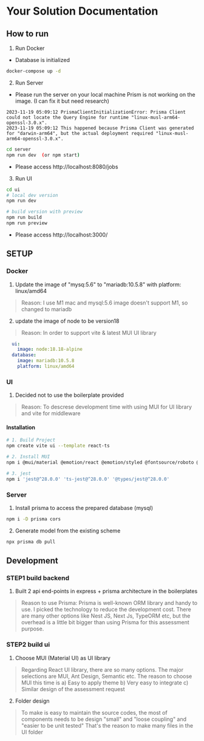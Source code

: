 Your Solution Documentation
===========================
## How to run
1. Run Docker
- Database is initialized
```bash
docker-compose up -d
```

2. Run Server
- Please run the server on your local machine
Prism is not working on the image. (I can fix it but need research)
```log
2023-11-19 05:09:12 PrismaClientInitializationError: Prisma Client could not locate the Query Engine for runtime "linux-musl-arm64-openssl-3.0.x".
2023-11-19 05:09:12 This happened because Prisma Client was generated for "darwin-arm64", but the actual deployment required "linux-musl-arm64-openssl-3.0.x".
```
```bash
cd server
npm run dev  (or npm start)
```
- Please access http://localhost:8080/jobs

3. Run UI
```bash
cd ui
# local dev version
npm run dev

# build version with preview
npm run build
npm run preview
```
- Please access http://localhost:3000/


## SETUP
### Docker 
1. Update the image of "mysq:5.6" to "mariadb:10.5.8" with platform: linux/amd64
> Reason: I use M1 mac and mysql:5.6 image doesn't support M1, so changed to mariadb

2. update the image of node to be version18 
> Reason: In order to support vite & latest MUI UI library

```yaml
  ui:
    image: node:18.18-alpine
  database:
    image: mariadb:10.5.8
    platform: linux/amd64
```

### UI
1. Decided not to use the boilerplate provided 
> Reason: To descrese development time with using MUI for UI library and vite for middleware

#### Installation
```bash
# 1. Build Project
npm create vite ui --template react-ts

# 2. Install MUI
npm i @mui/material @emotion/react @emotion/styled @fontsource/roboto @mui/icons-material

# 3. jest
npm i 'jest@^28.0.0' 'ts-jest@^28.0.0' '@types/jest@^28.0.0'
```

### Server
1. Install prisma to access the prepared database (mysql)
```bash
npm i -D prisma cors
```

2. Generate model from the existing scheme
```bash
npx prisma db pull
```

## Development
### STEP1 build backend
1. Built 2 api end-points in express + prisma architecture in the boilerplates
> Reason to use Prisma: Prisma is well-known ORM library and handy to use. I picked the technology to reduce the development cost.
There are many other options like Nest JS, Next Js, TypeORM etc, but the overhead is a little bit bigger than using Prisma for this assessment purpose.

### STEP2 build ui
1. Choose MUI (Material UI) as UI library
> Regarding React UI library, there are so many options. The major selections are MUI, Ant Design, Semantic etc. The reason to choose MUI this time is 
a) Easy to apply theme
b) Very easy to integrate
c) Similar design of the assessment request

2. Folder design
> To make is easy to maintain the source codes, the most of components needs to be design "small" and "loose coupling" and "easier to be unit tested"
That's the reason to make many files in the UI folder

